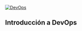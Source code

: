 
[![DevOps](https://img.shields.io/badge/DevOps-%230db7ed.svg?style=for-the-badge&logo=docker&logoColor=white)](/README.md)

## Introducción a DevOps

